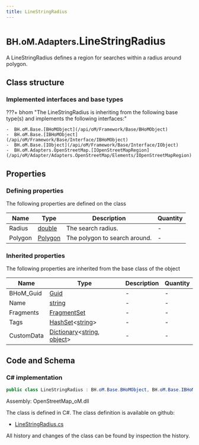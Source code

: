 ```yaml
---
title: LineStringRadius
---
```


# <small>BH.oM.Adapters.</small>**LineStringRadius**

A LineStringRadius defines a region for searches within a radius around polygon.

## Class structure

### Implemented interfaces and base types

???+ bhom "The LineStringRadius is inheriting from the following base type(s) and implements the following interfaces:"

    -  BH.oM.Base.[BHoMObject](/api/oM/Framework/Base/BHoMObject)
    -  BH.oM.Base.[IBHoMObject](/api/oM/Framework/Base/Interface/IBHoMObject)
    -  BH.oM.Base.[IObject](/api/oM/Framework/Base/Interface/IObject)
    -  BH.oM.Adapters.OpenStreetMap.[IOpenStreetMapRegion](/api/oM/Adapter/Adapters.OpenStreetMap/Elements/IOpenStreetMapRegion)


## Properties



### Defining properties

The following properties are defined on the class

| Name             | Type             | Description      | Quantity         |
|------------------|------------------|------------------|------------------|
| Radius | [double](https://learn.microsoft.com/en-us/dotnet/api/System.Double?view=netstandard-2.0) | The search radius. | - |
| Polygon | [Polygon](/api/oM/Adapter/Adapters.OpenStreetMap/Elements/Polygon) | The polygon to search around. | - |


### Inherited properties
The following properties are inherited from the base class of the object

| Name             | Type             | Description      | Quantity         |
|------------------|------------------|------------------|------------------|
| BHoM_Guid | [Guid](https://learn.microsoft.com/en-us/dotnet/api/System.Guid?view=netstandard-2.0) | - | - |
| Name | [string](https://learn.microsoft.com/en-us/dotnet/api/System.String?view=netstandard-2.0) | - | - |
| Fragments | [FragmentSet](/api/oM/Framework/Base/FragmentSet) | - | - |
| Tags | [HashSet](https://learn.microsoft.com/en-us/dotnet/api/System.Collections.Generic.HashSet-1?view=netstandard-2.0)&lt;[string](https://learn.microsoft.com/en-us/dotnet/api/System.String?view=netstandard-2.0)&gt; | - | - |
| CustomData | [Dictionary](https://learn.microsoft.com/en-us/dotnet/api/System.Collections.Generic.Dictionary-2?view=netstandard-2.0)&lt;[string](https://learn.microsoft.com/en-us/dotnet/api/System.String?view=netstandard-2.0), [object](https://learn.microsoft.com/en-us/dotnet/api/System.Object?view=netstandard-2.0)&gt; | - | - |


## Code and Schema

### C# implementation

``` C# title="C#"
public class LineStringRadius : BH.oM.Base.BHoMObject, BH.oM.Base.IBHoMObject, BH.oM.Base.IObject, BH.oM.Adapters.OpenStreetMap.IOpenStreetMapRegion
```

Assembly: OpenStreetMap_oM.dll

The class is defined in C#. The class definition is available on github:

- [LineStringRadius.cs](https://github.com/BHoM/OpenStreetMap_Toolkit/blob/develop/OpenStreetMap_oM/Elements\LineStringRadius.cs)

All history and changes of the class can be found by inspection the history.
